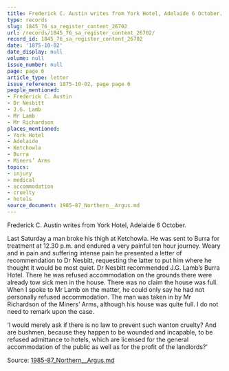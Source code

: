 ```yaml
---
title: Frederick C. Austin writes from York Hotel, Adelaide 6 October.
type: records
slug: 1845_76_sa_register_content_26702
url: /records/1845_76_sa_register_content_26702/
record_id: 1845_76_sa_register_content_26702
date: '1875-10-02'
date_display: null
volume: null
issue_number: null
page: page 6
article_type: letter
issue_reference: 1875-10-02, page page 6
people_mentioned:
- Frederick C. Austin
- Dr Nesbitt
- J.G. Lamb
- Mr Lamb
- Mr Richardson
places_mentioned:
- York Hotel
- Adelaide
- Ketchowla
- Burra
- Miners’ Arms
topics:
- injury
- medical
- accommodation
- cruelty
- hotels
source_document: 1985-87_Northern__Argus.md
---
```


Frederick C. Austin writes from York Hotel, Adelaide 6 October.

Last Saturday a man broke his thigh at Ketchowla.  He was sent to Burra for treatment at 12.30 p.m. and endured a very painful ten hour journey.  Weary and in pain and suffering intense pain he presented a letter of recommendation to Dr Nesbitt, requesting the latter to put him where he thought it would be most quiet.  Dr Nesbitt recommended J.G. Lamb’s Burra Hotel.  There he was refused accommodation on the grounds there were already tow sick men in the house.  There was no claim the house was full.  When I spoke to Mr Lamb on the matter, he could only say he had not personally refused accommodation.  The man was taken in by Mr Richardson of the Miners’ Arms, although his house was quite full.  I do not need to remark upon the case.

‘I would merely ask if there is no law to prevent such wanton cruelty? And are bushmen, because they happen to be wounded and incapable, to be refused admittance to hotels, which are licensed for the general accommodation of the public as well as for the profit of the landlords?’

Source: [1985-87_Northern__Argus.md](/downloads/markdown/1985-87_Northern__Argus.md)
